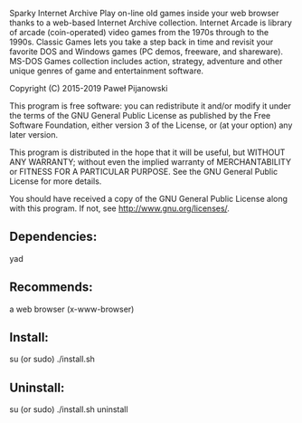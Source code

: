 Sparky Internet Archive
Play on-line old games inside your web browser thanks to a web-based Internet Archive collection.
Internet Arcade is library of arcade (coin-operated) video games from the 1970s through to the 1990s.
Classic Games lets you take a step back in time and revisit your favorite DOS and Windows games (PC demos, freeware, and shareware).
MS-DOS Games collection includes action, strategy, adventure and other unique genres of game and entertainment software.

Copyright (C) 2015-2019 Paweł Pijanowski

This program is free software: you can redistribute it and/or modify
it under the terms of the GNU General Public License as published by
the Free Software Foundation, either version 3 of the License, or
(at your option) any later version.

This program is distributed in the hope that it will be useful,
but WITHOUT ANY WARRANTY; without even the implied warranty of
MERCHANTABILITY or FITNESS FOR A PARTICULAR PURPOSE.  See the
GNU General Public License for more details.

You should have received a copy of the GNU General Public License
along with this program.  If not, see <http://www.gnu.org/licenses/>.

Dependencies:
-------------
yad

Recommends:
-------------
a web browser (x-www-browser)

Install:
-------------
su (or sudo) 
./install.sh

Uninstall:
-------------
su (or sudo)
./install.sh uninstall
